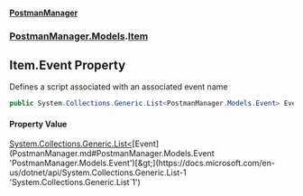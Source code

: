 #### [PostmanManager](PostmanManager.md 'PostmanManager')
### [PostmanManager.Models](PostmanManager.md#PostmanManager.Models 'PostmanManager.Models').[Item](PostmanManager.md#PostmanManager.Models.Item 'PostmanManager.Models.Item')

## Item.Event Property

Defines a script associated with an associated event name

```csharp
public System.Collections.Generic.List<PostmanManager.Models.Event> Event { get; set; }
```

#### Property Value
[System.Collections.Generic.List&lt;](https://docs.microsoft.com/en-us/dotnet/api/System.Collections.Generic.List-1 'System.Collections.Generic.List`1')[Event](PostmanManager.md#PostmanManager.Models.Event 'PostmanManager.Models.Event')[&gt;](https://docs.microsoft.com/en-us/dotnet/api/System.Collections.Generic.List-1 'System.Collections.Generic.List`1')